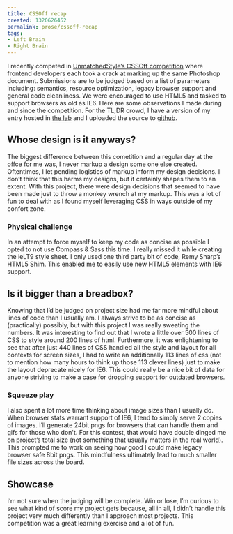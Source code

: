 ```yaml
---
title: CSSOff recap
created: 1320626452
permalink: prose/cssoff-recap
tags:
- Left Brain
- Right Brain
---
```

<p>I recently competed in <a href="http://www.unmatchedstyle.com/cssoff/">UnmatchedStyle&rsquo;s CSSOff competition</a> where frontend developers each took a crack at marking up the same Photoshop document. Submissions are to be judged based on a list of parameters including: semantics, resource optimization, legacy browser support and general code cleanliness. We were encouraged to use HTML5 and tasked to support browsers as old as IE6. Here are some observations I made during and since the competition. For the TL;DR crowd, I have a version of my entry hosted in <a href="http://lab.ryanparsley.com/tripledare">the lab</a> and I uploaded the source to <a href="https://github.com/RyanParsley/TripleDare">github</a>.</p>

<h2>Whose design is it anyways?</h2>

<p>The biggest difference between this cometition and a regular day at the offce for me was, I never markup a design some one else created. Oftentimes, I let pending logistics of markup inform my design decisions. I don&rsquo;t think that this harms my designs, but it certainly shapes them to an extent. With this project, there were design decisions that seemed to have been made just to throw a monkey wrench at my markup. This was a lot of fun to deal with as I found myself leveraging CSS in ways outside of my confort zone. </p>

<h3>Physical challenge</h3>

<p>In an attempt to force myself to keep my code as concise as possible I opted to not use Compass &amp; Sass this time. I really missed it while creating the ieLT9 style sheet. I only used one third party bit of code, Remy Sharp&rsquo;s HTML5 Shim. This enabled me to easily use new HTML5 elements with IE6 support.</p>

<h2>Is it bigger than a breadbox?</h2>

<p>Knowing that I&rsquo;d be judged on project size had me far more mindful about lines of code than I usually am. I always strive to be as concise as (practically) possibly, but with this project I was really sweating the numbers. It was interesting to find out that I wrote a little over 500 lines of CSS to style around 200 lines of html. Furthermore, it was enlightening to see that after just 440 lines of CSS handled all the style and layout for all contexts for screen sizes, I had to write an additionally 113 lines of css (not to mention how many hours to think up those 113 clever lines) just to make the layout deprecate nicely for IE6. This could really be a nice bit of data for anyone striving to make a case for dropping support for outdated browsers.</p>

<h3>Squeeze play</h3>

<p>I also spent a lot more time thinking about image sizes than I usually do. When browser stats warrant support of IE6, I tend to simply serve 2 copies of images. I&rsquo;ll generate 24bit pngs for browsers that can handle them and gifs for those who don't. For this contest, that would have double dinged me on project&rsquo;s total size (not something that usually matters in the real world). This prompted me to work on seeing how good I could make legacy browser safe 8bit pngs. This mindfulness ultimately lead to much smaller file sizes across the board.</p>

<h2>Showcase</h2>

<p>I&rsquo;m not sure when the judging will be complete. Win or lose, I&rsquo;m curious to see what kind of score my project gets because, all in all, I didn&rsquo;t handle this project very much differently than I approach most projects. This competition was a great learning exercise and a lot of fun.</p>
